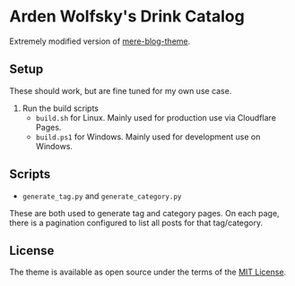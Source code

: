 # Arden Wolfsky's Drink Catalog

Extremely modified version of [mere-blog-theme](https://github.com/chrisrhymes/mere-blog-theme).

## Setup
These should work, but are fine tuned for my own use case.
1. Run the build scripts
    * `build.sh` for Linux. Mainly used for production use via Cloudflare Pages.
    * `build.ps1` for Windows. Mainly used for development use on Windows.
## Scripts
* `generate_tag.py` and `generate_category.py`

These are both used to generate tag and category pages. On each page, there is a pagination configured to list all posts for that tag/category.
## License
The theme is available as open source under the terms of the [MIT License](https://opensource.org/licenses/MIT).